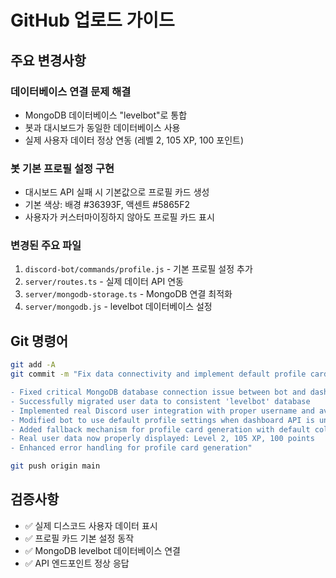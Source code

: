 # GitHub 업로드 가이드

## 주요 변경사항

### 데이터베이스 연결 문제 해결
- MongoDB 데이터베이스 "levelbot"로 통합
- 봇과 대시보드가 동일한 데이터베이스 사용
- 실제 사용자 데이터 정상 연동 (레벨 2, 105 XP, 100 포인트)

### 봇 기본 프로필 설정 구현
- 대시보드 API 실패 시 기본값으로 프로필 카드 생성
- 기본 색상: 배경 #36393F, 액센트 #5865F2
- 사용자가 커스터마이징하지 않아도 프로필 카드 표시

### 변경된 주요 파일
1. `discord-bot/commands/profile.js` - 기본 프로필 설정 추가
2. `server/routes.ts` - 실제 데이터 API 연동
3. `server/mongodb-storage.ts` - MongoDB 연결 최적화
4. `server/mongodb.js` - levelbot 데이터베이스 설정

## Git 명령어

```bash
git add -A
git commit -m "Fix data connectivity and implement default profile card settings

- Fixed critical MongoDB database connection issue between bot and dashboard
- Successfully migrated user data to consistent 'levelbot' database
- Implemented real Discord user integration with proper username and avatar display
- Modified bot to use default profile settings when dashboard API is unavailable
- Added fallback mechanism for profile card generation with default colors
- Real user data now properly displayed: Level 2, 105 XP, 100 points
- Enhanced error handling for profile card generation"

git push origin main
```

## 검증사항
- ✅ 실제 디스코드 사용자 데이터 표시
- ✅ 프로필 카드 기본 설정 동작
- ✅ MongoDB levelbot 데이터베이스 연결
- ✅ API 엔드포인트 정상 응답
